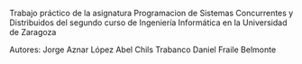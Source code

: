 Trabajo práctico de la asignatura Programacion de Sistemas Concurrentes y Distribuidos del segundo curso de Ingeniería Informática en la Universidad de Zaragoza

Autores:
Jorge Aznar López
Abel Chils Trabanco
Daniel Fraile Belmonte
